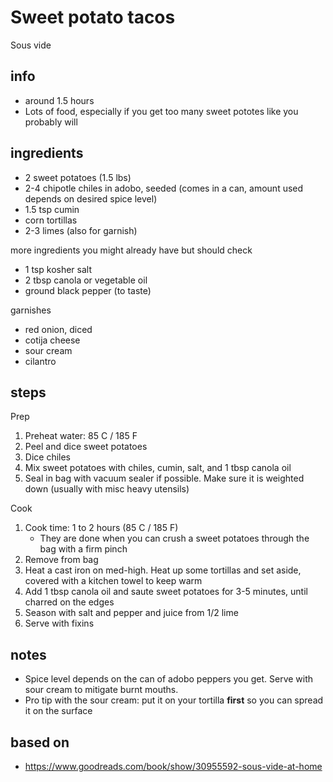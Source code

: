 # Sweet potato tacos

Sous vide

## info

* around 1.5 hours
* Lots of food, especially if you get too many sweet pototes like you probably will

## ingredients

* 2 sweet potatoes (1.5 lbs)
* 2-4 chipotle chiles in adobo, seeded (comes in a can, amount used depends on desired spice level)
* 1.5 tsp cumin
* corn tortillas
* 2-3 limes (also for garnish)

more ingredients you might already have but should check

* 1 tsp kosher salt
* 2 tbsp canola or vegetable oil
* ground black pepper (to taste)

garnishes

* red onion, diced
* cotija cheese
* sour cream
* cilantro

## steps

Prep

1. Preheat water: 85 C / 185 F
2. Peel and dice sweet potatoes
3. Dice chiles
4. Mix sweet potatoes with chiles, cumin, salt, and 1 tbsp canola oil
5. Seal in bag with vacuum sealer if possible. Make sure it is weighted down (usually with misc heavy utensils)

Cook

1. Cook time: 1 to 2 hours (85 C / 185 F)
    * They are done when you can crush a sweet potatoes through the bag with a firm pinch
2. Remove from bag
3. Heat a cast iron on med-high. Heat up some tortillas and set aside, covered with a kitchen towel to keep warm
4. Add 1 tbsp canola oil and saute sweet potatoes for 3-5 minutes, until charred on the edges
5. Season with salt and pepper and juice from 1/2 lime
6. Serve with fixins

## notes

* Spice level depends on the can of adobo peppers you get. Serve with sour cream to mitigate burnt mouths.
* Pro tip with the sour cream: put it on your tortilla **first** so you can spread it on the surface

## based on

* https://www.goodreads.com/book/show/30955592-sous-vide-at-home
